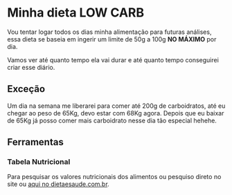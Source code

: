 # Minha dieta LOW CARB

Vou tentar logar todos os dias minha alimentação para futuras análises, essa dieta se baseia em ingerir um limite de 50g a 100g **NO MÁXIMO** por dia.

Vamos ver até quanto tempo ela vai durar e até quanto tempo conseguirei criar esse diário.

## Exceção

Um dia na semana me liberarei para comer até 200g de carboidratos, até eu chegar ao peso de 65Kg, devo estar com 68Kg agora.
Depois que eu baixar de 65Kg já posso comer mais carboidrato nesse dia tão especial hehehe.


## Ferramentas

### Tabela Nutricional

Para pesquisar os valores nutricionais dos alimentos ou pesquiso direto no site ou [aqui no dietaesaude.com.br](https://www.dietaesaude.com.br/dietas/alimentos/).
